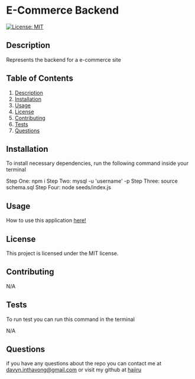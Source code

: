 # E-Commerce Backend

[![License: MIT](https://img.shields.io/badge/License-MIT-yellow.svg)](https://opensource.org/licenses/MIT)

## Description

  Represents the backend for a e-commerce site

## Table of Contents

1. [Description](#description)
2. [Installation](#installation)
3. [Usage](#usage)
4. [License](#license)
5. [Contributing](#contributing)
6. [Tests](#tests)
7. [Questions](#questions)

## Installation

To install necessary dependencies, run the following command inside your terminal

Step One: npm i
Step Two: mysql -u 'username' -p
Step Three: source schema.sql
Step Four: node seeds/index.js

## Usage

How to use this application <a href="https://drive.google.com/file/d/104AqKwfLS1SbkBgn0ercpUZ9eQiuKpnZ/view">here!</a>

## License

This project is licensed under the MIT license.

## Contributing

N/A

## Tests

To run test you can run this command in the terminal

N/A

## Questions

if you have any questions about the repo you can contact me at davyn.inthavong@gmail.com or visit my github at [hajiru](https://github.com/hajiru)